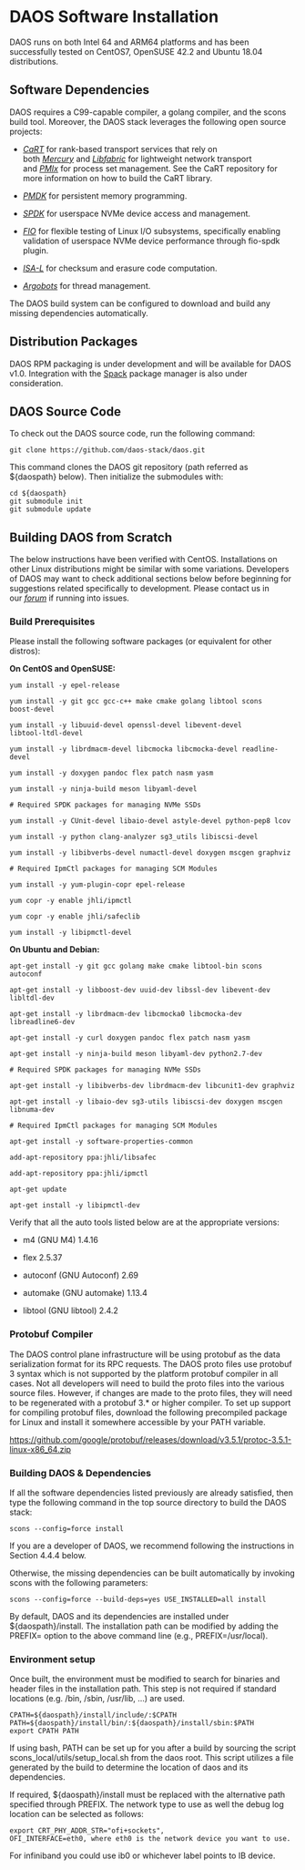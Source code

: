 # DAOS Software Installation

DAOS runs on both Intel 64 and ARM64 platforms and has been
successfully tested on CentOS7, OpenSUSE 42.2 and Ubuntu 18.04
distributions.

## Software Dependencies

DAOS requires a C99-capable compiler, a golang compiler, and the scons
build tool. Moreover, the DAOS stack leverages the following open source
projects:

-   [*CaRT*](https://github.com/daos-stack/cart) for rank-based
    transport services that rely on
    both [*Mercury*](https://mercury-hpc.github.io/) and [*Libfabric*](https://ofiwg.github.io/libfabric/) for
    lightweight network transport
    and [*PMIx*](https://github.com/pmix/master) for process set
    management. See the CaRT repository for more information on how to
    build the CaRT library.

-   [*PMDK*](https://github.com/pmem/pmdk.git) for persistent memory
    programming.

-   [*SPDK*](http://spdk.io/) for userspace NVMe device access and
    management.

-   [*FIO*](https://github.com/axboe/fio) for flexible testing of Linux
    I/O subsystems, specifically enabling validation of userspace NVMe
    device performance through fio-spdk plugin.

-   [*ISA-L*](https://github.com/01org/isa-l) for checksum and erasure
    code computation.

-   [*Argobots*](https://github.com/pmodels/argobots) for thread
    management.

The DAOS build system can be configured to download and build any
missing dependencies automatically.

## Distribution Packages

DAOS RPM packaging is under development and will be available for DAOS
v1.0. Integration with the [Spack](https://spack.io/) package manager is
also under consideration.

## DAOS Source Code

To check out the DAOS source code, run the following command:

    git clone https://github.com/daos-stack/daos.git

This command clones the DAOS git repository (path referred as
${daospath} below). Then initialize the submodules with:

    cd ${daospath}
    git submodule init
    git submodule update

## Building DAOS from Scratch

The below instructions have been verified with CentOS. Installations on
other Linux distributions might be similar with some variations.
Developers of DAOS may want to check additional sections below before
beginning for suggestions related specifically to development. Please
contact us in our [*forum*](https://daos.groups.io/g/daos) if running
into issues.

### Build Prerequisites

Please install the following software packages (or equivalent for other
distros):

**On CentOS and OpenSUSE:**

    yum install -y epel-release

    yum install -y git gcc gcc-c++ make cmake golang libtool scons
    boost-devel

    yum install -y libuuid-devel openssl-devel libevent-devel
    libtool-ltdl-devel

    yum install -y librdmacm-devel libcmocka libcmocka-devel readline-devel

    yum install -y doxygen pandoc flex patch nasm yasm

    yum install -y ninja-build meson libyaml-devel

    # Required SPDK packages for managing NVMe SSDs

    yum install -y CUnit-devel libaio-devel astyle-devel python-pep8 lcov

    yum install -y python clang-analyzer sg3_utils libiscsi-devel

    yum install -y libibverbs-devel numactl-devel doxygen mscgen graphviz

    # Required IpmCtl packages for managing SCM Modules

    yum install -y yum-plugin-copr epel-release

    yum copr -y enable jhli/ipmctl

    yum copr -y enable jhli/safeclib

    yum install -y libipmctl-devel

**On Ubuntu and Debian:**

    apt-get install -y git gcc golang make cmake libtool-bin scons autoconf

    apt-get install -y libboost-dev uuid-dev libssl-dev libevent-dev
    libltdl-dev

    apt-get install -y librdmacm-dev libcmocka0 libcmocka-dev
    libreadline6-dev

    apt-get install -y curl doxygen pandoc flex patch nasm yasm

    apt-get install -y ninja-build meson libyaml-dev python2.7-dev

    # Required SPDK packages for managing NVMe SSDs

    apt-get install -y libibverbs-dev librdmacm-dev libcunit1-dev graphviz

    apt-get install -y libaio-dev sg3-utils libiscsi-dev doxygen mscgen
    libnuma-dev

    # Required IpmCtl packages for managing SCM Modules

    apt-get install -y software-properties-common

    add-apt-repository ppa:jhli/libsafec

    add-apt-repository ppa:jhli/ipmctl

    apt-get update

    apt-get install -y libipmctl-dev

Verify that all the auto tools listed below are at the appropriate
versions:

-   m4 (GNU M4) 1.4.16

-   flex 2.5.37

-   autoconf (GNU Autoconf) 2.69

-   automake (GNU automake) 1.13.4

-   libtool (GNU libtool) 2.4.2

### Protobuf Compiler

The DAOS control plane infrastructure will be using protobuf as the data
serialization format for its RPC requests. The DAOS proto files use
protobuf 3 syntax which is not supported by the platform protobuf
compiler in all cases. Not all developers will need to build the proto
files into the various source files. However, if changes are made to the
proto files, they will need to be regenerated with a protobuf 3.* or
higher compiler. To set up support for compiling protobuf files,
download the following precompiled package for Linux and install it
somewhere accessible by your PATH variable.

https://github.com/google/protobuf/releases/download/v3.5.1/protoc-3.5.1-linux-x86_64.zip

### Building DAOS & Dependencies

If all the software dependencies listed previously are already
satisfied, then type the following command in the top source directory
to build the DAOS stack:

    scons --config=force install

If you are a developer of DAOS, we recommend following the instructions
in Section 4.4.4 below.

Otherwise, the missing dependencies can be built automatically by
invoking scons with the following parameters:

    scons --config=force --build-deps=yes USE_INSTALLED=all install

By default, DAOS and its dependencies are installed under
${daospath}/install. The installation path can be modified by adding
the PREFIX= option to the above command line (e.g., PREFIX=/usr/local).

### Environment setup

Once built, the environment must be modified to search for binaries and
header files in the installation path. This step is not required if
standard locations (e.g. /bin, /sbin, /usr/lib, ...) are used.

    CPATH=${daospath}/install/include/:$CPATH
    PATH=${daospath}/install/bin/:${daospath}/install/sbin:$PATH
    export CPATH PATH

If using bash, PATH can be set up for you after a build by sourcing the
script scons_local/utils/setup_local.sh from the daos root. This
script utilizes a file generated by the build to determine the location
of daos and its dependencies.

If required, ${daospath}/install must be replaced with the alternative
path specified through PREFIX. The network type to use as well the debug
log location can be selected as follows:

    export CRT_PHY_ADDR_STR="ofi+sockets",
    OFI_INTERFACE=eth0, where eth0 is the network device you want to use.
For infiniband you could use ib0 or whichever label points to IB device.
